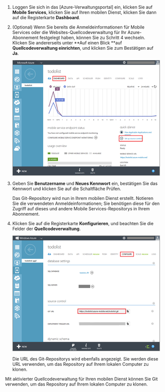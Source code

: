 
1. Loggen Sie sich in das [Azure-Verwaltungsportal] ein, klicken Sie auf **Mobile Services**, klicken Sie auf Ihren mobilen Dienst, klicken Sie dann auf die Registerkarte **Dashboard**.

2. (Optional) Wenn Sie bereits die Anmeldeinformationen für Mobile Services oder die Websites-Quellcodeverwaltung für Ihr Azure-Abonnement festgelegt haben, können Sie zu Schritt 4 wechseln. Klicken Sie andererseits unter **Auf einen Blick **auf **Quellcodeverwaltung einrichten**, und klicken Sie zum Bestätigen auf **Ja**.

	![Einrichten der Quellcodeverwaltung](./media/mobile-services-enable-source-control/mobile-setup-source-control.png)

3. Geben Sie **Benutzername** und **Neues Kennwort** ein, bestätigen Sie das Kennwort und klicken Sie auf die Schaltfläche Prüfen.

	Das Git-Repository wird nun in Ihrem mobilen Dienst erstellt. Notieren Sie die verwendeten Anmeldeinformationen; Sie benötigen diese für den Zugriff auf dieses und andere Mobile Services-Repositorys in Ihrem Abonnement.

4. Klicken Sie auf die Registerkarte **Konfigurieren**, und beachten Sie die Felder der **Quellcodeverwaltung**.

	![Konfigurieren der Quellcodeverwaltung](./media/mobile-services-enable-source-control/mobile-source-control-configure.png)

	Die URL des Git-Repositorys wird ebenfalls angezeigt. Sie werden diese URL verwenden, um das Repository auf Ihrem lokalen Computer zu klonen.

Mit aktivierter Quellcodeverwaltung für Ihren mobilen Dienst können Sie Git verwenden, um das Repository auf Ihrem lokalen Computer zu klonen.
 

<!---HONumber=62-->